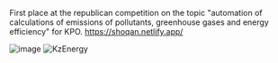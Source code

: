 First place at the republican competition on the topic "automation of calculations of emissions of pollutants, greenhouse gases and energy efficiency" for KPO.
https://shoqan.netlify.app/

![image](https://user-images.githubusercontent.com/76628661/141730557-b8ddad60-ad13-4e72-9267-aabb9ae74e97.png)
![KzEnergy](https://user-images.githubusercontent.com/76628661/141730600-c50001b5-b112-41dd-aad4-a49d0bb4f5b2.jpg)


